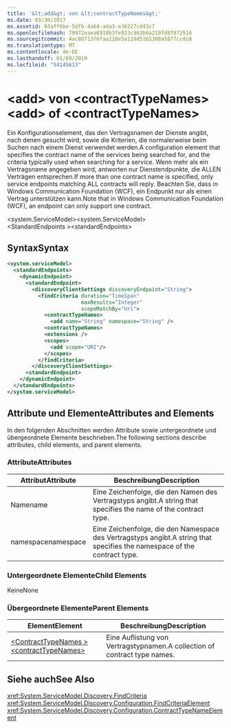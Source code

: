 ```yaml
---
title: '&lt;add&gt; von &lt;contractTypeNames&gt;'
ms.date: 03/30/2017
ms.assetid: 03aff6be-5dfb-4a64-ada3-e36227cd43c7
ms.openlocfilehash: 79972eaea6918b3fe923c963b6a219fd8f972516
ms.sourcegitcommit: 4ac80713f6faa220e5a119d5165308a58f7ccdc8
ms.translationtype: MT
ms.contentlocale: de-DE
ms.lasthandoff: 01/09/2019
ms.locfileid: "54145613"
---
```

# <a name="ltaddgt-of-ltcontracttypenamesgt"></a><span data-ttu-id="aeefe-102">&lt;add&gt; von &lt;contractTypeNames&gt;</span><span class="sxs-lookup"><span data-stu-id="aeefe-102">&lt;add&gt; of &lt;contractTypeNames&gt;</span></span>
<span data-ttu-id="aeefe-103">Ein Konfigurationselement, das den Vertragsnamen der Dienste angibt, nach denen gesucht wird, sowie die Kriterien, die normalerweise beim Suchen nach einem Dienst verwendet werden.</span><span class="sxs-lookup"><span data-stu-id="aeefe-103">A configuration element that specifies the contract name of the services being searched for, and the criteria typically used when searching for a service.</span></span> <span data-ttu-id="aeefe-104">Wenn mehr als ein Vertragsname angegeben wird, antworten nur Dienstendpunkte, die ALLEN Verträgen entsprechen.</span><span class="sxs-lookup"><span data-stu-id="aeefe-104">If more than one contract name is specified, only service endpoints matching ALL contracts will reply.</span></span> <span data-ttu-id="aeefe-105">Beachten Sie, dass in Windows Communication Foundation (WCF), ein Endpunkt nur als einen Vertrag unterstützen kann.</span><span class="sxs-lookup"><span data-stu-id="aeefe-105">Note that in Windows Communication Foundation (WCF), an endpoint can only support one contract.</span></span>  
  
 <span data-ttu-id="aeefe-106">\<system.ServiceModel></span><span class="sxs-lookup"><span data-stu-id="aeefe-106">\<system.ServiceModel></span></span>  
<span data-ttu-id="aeefe-107">\<StandardEndpoints ></span><span class="sxs-lookup"><span data-stu-id="aeefe-107">\<standardEndpoints></span></span>  
  
## <a name="syntax"></a><span data-ttu-id="aeefe-108">Syntax</span><span class="sxs-lookup"><span data-stu-id="aeefe-108">Syntax</span></span>  
  
```xml  
<system.serviceModel>
  <standardEndpoints>
    <dynamicEndpoint>
      <standardEndpoint>
        <discoveryClientSettings discoveryEndpoint="String">
          <findCriteria duration="TimeSpan"
                        maxResults="Integer"
                        scopeMatchBy="Uri">
            <contractTypeNames>
              <add name="String" namespace="String" />
            <contractTypeNames>
            <extensions />
            <scopes>
              <add scope="URI"/>
            </scopes>
          </findCriteria>
        </discoveryClientSettings>
      <standardEndpoint>
    </dynamicEndpoint>
  </standardEndpoints>
</system.serviceModel>
```  
  
## <a name="attributes-and-elements"></a><span data-ttu-id="aeefe-109">Attribute und Elemente</span><span class="sxs-lookup"><span data-stu-id="aeefe-109">Attributes and Elements</span></span>  
 <span data-ttu-id="aeefe-110">In den folgenden Abschnitten werden Attribute sowie untergeordnete und übergeordnete Elemente beschrieben.</span><span class="sxs-lookup"><span data-stu-id="aeefe-110">The following sections describe attributes, child elements, and parent elements.</span></span>  
  
### <a name="attributes"></a><span data-ttu-id="aeefe-111">Attribute</span><span class="sxs-lookup"><span data-stu-id="aeefe-111">Attributes</span></span>  
  
|<span data-ttu-id="aeefe-112">Attribut</span><span class="sxs-lookup"><span data-stu-id="aeefe-112">Attribute</span></span>|<span data-ttu-id="aeefe-113">Beschreibung</span><span class="sxs-lookup"><span data-stu-id="aeefe-113">Description</span></span>|  
|---------------|-----------------|  
|<span data-ttu-id="aeefe-114">Name</span><span class="sxs-lookup"><span data-stu-id="aeefe-114">name</span></span>|<span data-ttu-id="aeefe-115">Eine Zeichenfolge, die den Namen des Vertragstyps angibt.</span><span class="sxs-lookup"><span data-stu-id="aeefe-115">A string that specifies the name of the contract type.</span></span>|  
|<span data-ttu-id="aeefe-116">namespace</span><span class="sxs-lookup"><span data-stu-id="aeefe-116">namespace</span></span>|<span data-ttu-id="aeefe-117">Eine Zeichenfolge, die den Namespace des Vertragstyps angibt.</span><span class="sxs-lookup"><span data-stu-id="aeefe-117">A string that specifies the namespace of the contract type.</span></span>|  
  
### <a name="child-elements"></a><span data-ttu-id="aeefe-118">Untergeordnete Elemente</span><span class="sxs-lookup"><span data-stu-id="aeefe-118">Child Elements</span></span>  
 <span data-ttu-id="aeefe-119">Keine</span><span class="sxs-lookup"><span data-stu-id="aeefe-119">None</span></span>  
  
### <a name="parent-elements"></a><span data-ttu-id="aeefe-120">Übergeordnete Elemente</span><span class="sxs-lookup"><span data-stu-id="aeefe-120">Parent Elements</span></span>  
  
|<span data-ttu-id="aeefe-121">Element</span><span class="sxs-lookup"><span data-stu-id="aeefe-121">Element</span></span>|<span data-ttu-id="aeefe-122">Beschreibung</span><span class="sxs-lookup"><span data-stu-id="aeefe-122">Description</span></span>|  
|-------------|-----------------|  
|[<span data-ttu-id="aeefe-123">\<ContractTypeNames ></span><span class="sxs-lookup"><span data-stu-id="aeefe-123">\<contractTypeNames></span></span>](../../../../../docs/framework/configure-apps/file-schema/wcf/contracttypenames.md)|<span data-ttu-id="aeefe-124">Eine Auflistung von Vertragstypnamen.</span><span class="sxs-lookup"><span data-stu-id="aeefe-124">A collection of contract type names.</span></span>|  
  
## <a name="see-also"></a><span data-ttu-id="aeefe-125">Siehe auch</span><span class="sxs-lookup"><span data-stu-id="aeefe-125">See Also</span></span>  
 <xref:System.ServiceModel.Discovery.FindCriteria>  
 <xref:System.ServiceModel.Discovery.Configuration.FindCriteriaElement>  
 <xref:System.ServiceModel.Discovery.Configuration.ContractTypeNameElement>
